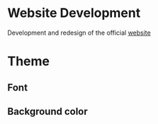 # Website Development
Development and redesign of the official [website](http://github.com)

# Theme
## Font


## Background color
